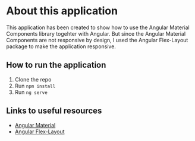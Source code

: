 # About this application

This application has been created to show how to use the Angular Material Components library togehter with Angular.
But since the Angular Material Components are not responsive by design, I used the Angular Flex-Layout package to
make the application responsive.

## How to run the application

1. Clone the repo
2. Run `npm install`
3. Run `ng serve` 

## Links to useful resources
- [Angular Material](https://material.angular.io/)
- [Angular Flex-Layout](https://github.com/angular/flex-layout/wiki/Declarative-API-Overview)
